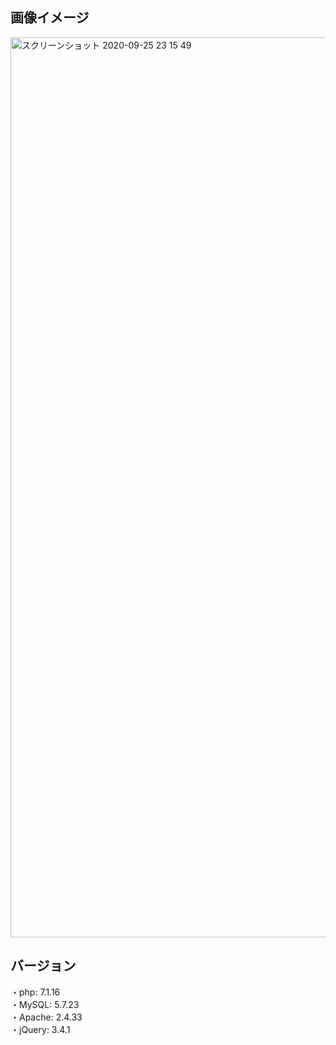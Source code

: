 ## 画像イメージ

<img width="1440" alt="スクリーンショット 2020-09-25 23 15 49" src="https://user-images.githubusercontent.com/71754476/94281440-9abe8100-ff89-11ea-89d6-e575147f0cd4.png">


## バージョン
・php: 7.1.16  
・MySQL: 5.7.23  
・Apache: 2.4.33  
・jQuery: 3.4.1  
